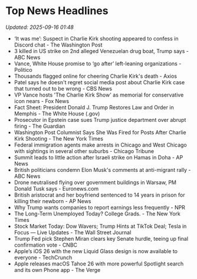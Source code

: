 # Top News Headlines

_Updated: 2025-09-16 01:48_

- ‘It was me’: Suspect in Charlie Kirk shooting appeared to confess in Discord chat - The Washington Post
- 3 killed in US strike on 2nd alleged Venezuelan drug boat, Trump says - ABC News
- Vance, White House promise to ‘go after’ left-leaning organizations - Politico
- Thousands flagged online for cheering Charlie Kirk's death - Axios
- Patel says he doesn't regret social media post about Charlie Kirk case that turned out to be wrong - CBS News
- VP Vance hosts 'The Charlie Kirk Show' as memorial for conservative icon nears - Fox News
- Fact Sheet: President Donald J. Trump Restores Law and Order in Memphis - The White House (.gov)
- Prosecutor in Epstein case sues Trump justice department over abrupt firing - The Guardian
- Washington Post Columnist Says She Was Fired for Posts After Charlie Kirk Shooting - The New York Times
- Federal immigration agents make arrests in Chicago and West Chicago with sightings in several other suburbs - Chicago Tribune
- Summit leads to little action after Israeli strike on Hamas in Doha - AP News
- British politicians condemn Elon Musk's comments at anti-migrant rally - ABC News
- Drone neutralised flying over government buildings in Warsaw, PM Donald Tusk says - Euronews.com
- British aristocrat and her boyfriend sentenced to 14 years in prison for killing their newborn - AP News
- Why Trump wants companies to report earnings less frequently - NPR
- The Long-Term Unemployed Today? College Grads. - The New York Times
- Stock Market Today: Dow Wavers; Trump Hints at TikTok Deal; Tesla in Focus — Live Updates - The Wall Street Journal
- Trump Fed pick Stephen Miran clears key Senate hurdle, teeing up final confirmation vote - CNBC
- Apple’s iOS 26 with the new Liquid Glass design is now available to everyone - TechCrunch
- Apple releases macOS Tahoe 26 with more powerful Spotlight search and its own Phone app - The Verge